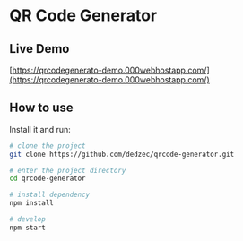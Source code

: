 # QR Code Generator

## Live Demo

[https://qrcodegenerato-demo.000webhostapp.com/](https://qrcodegenerato-demo.000webhostapp.com/)

## How to use

Install it and run:

```sh
# clone the project
git clone https://github.com/dedzec/qrcode-generator.git

# enter the project directory
cd qrcode-generator

# install dependency
npm install

# develop
npm start
```
